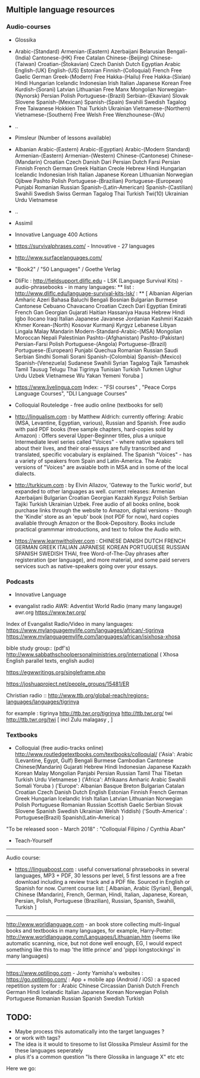 

## Multiple language resources

### Audio-courses

 * Glossika
  * Arabic-(Standard) Armenian-(Eastern) Azerbaijani Belarusian Bengali-(India) Cantonese-(HK) Free Catalan Chinese-(Beijing) Chinese-(Taiwan) Croatian-(Štokavian) Czech Danish Dutch Egyptian Arabic English-(UK) English-(US) Estonian Finnish-(Colloquial) French Free Gaelic German Greek-(Modern) Free Hakka-(Hailu) Free Hakka-(Sixian) Hindi Hungarian Icelandic Indonesian Irish Italian Japanese Korean Free Kurdish-(Sorani) Latvian Lithuanian Free Manx Mongolian Norwegian-(Nynorsk) Persian Polish Portuguese-(Brazil) Serbian-(Ekavian) Slovak Slovene Spanish-(Mexican) Spanish-(Spain) Swahili Swedish Tagalog Free Taiwanese Hokkien Thai Turkish Ukrainian Vietnamese-(Northern) Vietnamese-(Southern) Free Welsh Free Wenzhounese-(Wu)
  * ..



 * Pimsleur (Number of lessons available)
  * Albanian Arabic-(Eastern) Arabic-(Egyptian) Arabic-(Modern Standard) Armenian-(Eastern) Armenian-(Western) Chinese-(Cantonese) Chinese-(Mandarin) Croatian Czech Danish Dari Persian Dutch Farsi Persian Finnish French German Greek Haitian Creole Hebrew Hindi Hungarian Icelandic Indonesian Irish Italian Japanese Korean Lithuanian Norwegian Ojibwe Pashto Polish Portuguese-(Brazilian) Portuguese-(European) Punjabi Romanian Russian Spanish-(Latin-American) Spanish-(Castilian) Swahili Swedish Swiss German Tagalog Thai Turkish Twi(10) Ukrainian Urdu Vietnamese
  * ..


 * Assimil
 * Innovative Language 400 Actions
 * https://survivalphrases.com/ - Innovative - 27 languages
 * http://www.surfacelanguages.com/
 * "Book2" / "50 Languages" / Goethe Verlag
 * DliFlc : http://fieldsupport.dliflc.edu - LSK (Language Survival Kits) - audio-phrasebooks - in many languages:
  ** list : http://www.dliflc.edu/language-survival-kits-lsk/ :
  **  [ Albanian Algerian Amharic Azeri Bahasa Baluchi Bengali Bosnian Bulgarian Burmese Cantonese Cebuano Chavacano Croatian Czech Dari Egyptian Emirati French Gan Georgian Gujarati Haitian Hassaniya Hausa Hebrew Hindi Igbo Ilocano Iraqi Italian Japanese Javanese Jordanian Kashmiri Kazakh Khmer Korean-(North) Kosovar Kurmanji Kyrgyz Lebanese Libyan Lingala Malay Mandarin Modern-Standard-Arabic-(MSA) Mongolian Moroccan Nepali Palestinian Pashto-(Afghanistan) Pashto-(Pakistan) Persian-Farsi Polish Portuguese-(Angola) Portuguese-(Brazil) Portuguese-(European) Punjabi Quechua Romanian Russian Saudi Serbian Sindhi Somali Sorani Spanish-(Colombia) Spanish-(Mexico) Spanish-(Venezuela) Sudanese Swahili Syrian Tagalog Tajik Tamashek Tamil Tausug Telugu Thai Tigrinya Tunisian Turkish Turkmen Uighur Urdu Uzbek Vietnamese Wu Yakan Yemeni Yoruba ] 
 * https://www.livelingua.com Index: - "FSI courses" , "Peace Corps Language Courses", "DLI Language Courses"
 * Colloquial Routeledge - free audio online (textbooks for sell)

 * http://lingualism.com : by Matthew Aldrich: currently offering: Arabic (MSA, Levantine, Egyptian, various), Russian and Spanish. Free audio with paid PDF books (free sample chapters, hard-copies sold by Amazon) : Offers several Upper-Beginner titles, plus a unique Intermediate level series called "Voices" - where native speakers tell about their lives, and their oral-essays are fully transcribed and translated, specific vocabulary is explained. The Spanish "Voices" - has a variety of speakers from Spain and Latin-America. The
   Arabic versions of "Voices" are avaiable both in MSA and in some of the local dialects.

 * http://turkicum.com : by Elvin Allazov, 'Gateway to the Turkic world', but expanded to other languages as well.  current releases: Armenian Azerbaijani Bulgarian Croatian Georgian Kazakh Kyrgyz Polish Serbian Tajiki Turkish Ukrainian Uzbek. Free audio of all books online, book purchase links through the website to Amazon, digital versions - though the 'Kindle' store as an 'epub' book (not PDF for now), hard copies avaliable through Amazon or the Book-Depository. Books include practical
   grammmar introductions, and text to follow the Audio with.
  

* https://www.learnwitholiver.com : CHINESE DANISH DUTCH FRENCH GERMAN GREEK ITALIAN JAPANESE KOREAN PORTUGUESE RUSSIAN SPANISH SWEDISH THAI, 
 free Word-of-The-Day phrases after registeration (per language), and more material, and some paid servers services such as native-speakers going over your essays.


### Podcasts
 * Innovative Language

 * evangalist radio AWR: Adventist World Radio (many many langauge)
 awr.org
 https://www.twr.org/


 Index of Evangalist Radio/Video in many languages:
 https://www.mylanguagemylife.com/languages/african/-tigrinya
 https://www.mylanguagemylife.com/languages/african/isixhosa-xhosa

bible study group:: (pdf's)
http://www.sabbathschoolpersonalministries.org/international
( Xhosa English parallel texts, english audio)

https://egwwritings.org/singleframe.php

https://joshuaproject.net/people_groups/15481/ER

Christian radio ::
http://www.ttb.org/global-reach/regions-languages/languages/tigrinya

for example : tigrinya http://ttb.twr.org/tigrinya http://ttb.twr.org/ twi  http://ttb.twr.org/twi [ incl Zulu malagasy , ]


### Textbooks
 * Colloquial (free audio-tracks online)
  http://www.routledgetextbooks.com/textbooks/colloquial/
  ('Asia':   Arabic (Levantine, Egypt, Gulf) Bengali Burmese Cambodian Cantonese Chinese(Mandarin) Gujarati Hebrew Hindi Indonesian Japanese Kazakh Korean Malay Mongolian Panjabi Persian Russian Tamil Thai Tibetan Turkish Urdu Vietnamese )
  ('Africa':   Afrikaans Amharic Arabic Swahili Somali Yoruba ) 
  ('Europe':   Albanian Basque Breton Bulgarian Catalan Croatian Czech Danish Dutch English Estonian Finnish French German Greek Hungarian Icelandic Irish Italian Latvian Lithuanian Norwegian Polish Portuguese Romanian Russian Scottish Gaelic Serbian Slovak Slovene Spanish Swedish Ukrainian Welsh Yiddish)
  ('South-America' :    Portuguese(Brazil)
  Spanish(Latin-America) ) 

  "To be released soon - March 2018" : 
  "Colloquial Filipino / Cynthia Aban"
   




 * Teach-Yourself

----
Audio course:

 * https://linguaboost.com : useful conversational phrasebooks in several languages, MP3 + PDF, 30 lessons per level, 5 first lessons are a free download including a review track and a PDF file.
 Sourced in English or Spanish for now. Current course list: 
[  Albanian, Arabic (Syrian), Bengali, Chinese (Mandarin), French, German, Hindi, Italian, Japanese, Korean, Persian, Polish, Portuguese (Brazilian), Russian, Spanish, Swahili, Turkish ]


----


http://www.worldlanguage.com - an book store collecting multi-lingual books and textbooks in many languages, for example, Harry-Potter:
http://www.worldlanguage.com/Languages/Lithuanian.htm
(seems like automatic scanning, nice, but not done well enough, EG, I would expect something like this to map 'the little prince' and 'pippi longstockings' in many languages)


----

https://www.optilingo.com - Jonty Yamisha's websites :
https://go.optilingo.com/ : App + mobile app (Android / iOS) : a spaced repetition system for : 
 Arabic Chinese Circassian Danish Dutch French German Hindi Icelandic Italian Japanese Korean Norwegian Polish Portuguese Romanian Russian Spanish Swedish Turkish




## TODO:
 * Maybe process this automatically into the target languages ?
 * or work with tags?
 * The idea is it would to tiresome to list Glossika Pimsleur Assimil for the these languages seperately
 * plus it's a common question "Is there Glossika in language X" etc etc


Here we go:


